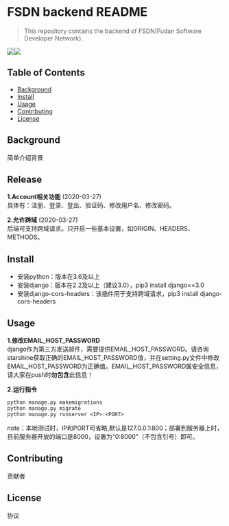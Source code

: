 # FSDN backend README

>   This repository contains the backend of FSDN(Fudan Software Developer Network).

![](https://img.shields.io/badge/FSDN-backend-brightgreen.svg)![](https://img.shields.io/badge/Framework-Django-green.svg)

## Table of Contents

-   [Background](#background)
-   [Install](#install)
-   [Usage](#Usage)
-   [Contributing](#contributing)
-   [License](#license)

## Background

简单介绍背景

## Release

**1.Account相关功能** (2020-03-27)  
具体有：注册、登录、登出、验证码、修改用户名、修改密码。

**2.允许跨域** (2020-03-27)  
后端可支持跨域请求。只开启一些基本设置，如ORIGIN、HEADERS、METHODS。


## Install
* 安装python：版本在3.6及以上
* 安装django：版本在2.2及以上（建议3.0），pip3 install django==3.0
* 安装django-cors-headers：该插件用于支持跨域请求，pip3 install django-cors-headers

## Usage

**1.修改EMAIL_HOST_PASSWORD**  
django作为第三方发送邮件，需要提供EMAIL_HOST_PASSWORD。请咨询starshine获取正确的EMAIL_HOST_PASSWORD值，并在setting.py文件中修改EMAIL_HOST_PASSWORD为正确值。EMAIL_HOST_PASSWORD属安全信息，请大家在push时**勿包含**此信息！

**2.运行指令**
```
python manage.py makemigrations
python manage.py migrate
python manage.py runserver <IP>:<PORT>
```
note：本地测试时，IP和PORT可省略,默认是127.0.0.1:800；部署到服务器上时，目前服务器开放的端口是8000，设置为"0:8000"（不包含引号）即可。

## Contributing

贡献者

## License

协议